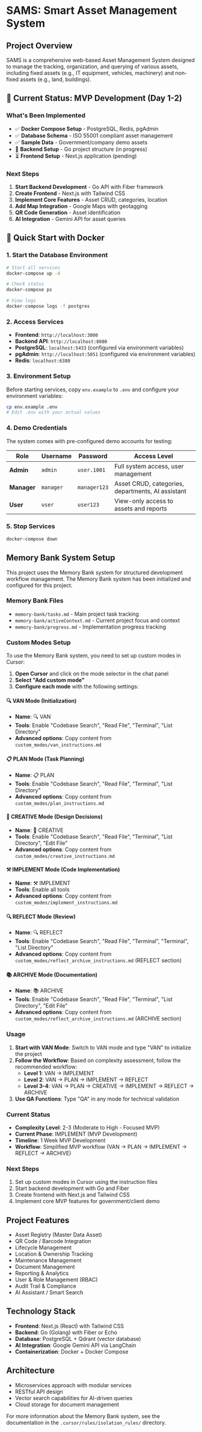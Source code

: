 # SAMS: Smart Asset Management System

## Project Overview
SAMS is a comprehensive web-based Asset Management System designed to manage the tracking, organization, and querying of various assets, including fixed assets (e.g., IT equipment, vehicles, machinery) and non-fixed assets (e.g., land, buildings).

## 🚀 **Current Status: MVP Development (Day 1-2)**

### **What's Been Implemented**
- ✅ **Docker Compose Setup** - PostgreSQL, Redis, pgAdmin
- ✅ **Database Schema** - ISO 55001 compliant asset management
- ✅ **Sample Data** - Government/company demo assets
- 🔄 **Backend Setup** - Go project structure (in progress)
- ⏳ **Frontend Setup** - Next.js application (pending)

### **Next Steps**
1. **Start Backend Development** - Go API with Fiber framework
2. **Create Frontend** - Next.js with Tailwind CSS
3. **Implement Core Features** - Asset CRUD, categories, location
4. **Add Map Integration** - Google Maps with geotagging
5. **QR Code Generation** - Asset identification
6. **AI Integration** - Gemini API for asset queries

## 🐳 **Quick Start with Docker**

### **1. Start the Database Environment**
```bash
# Start all services
docker-compose up -d

# Check status
docker-compose ps

# View logs
docker-compose logs -f postgres
```

### **2. Access Services**
- **Frontend**: `http://localhost:3000`
- **Backend API**: `http://localhost:8080`
- **PostgreSQL**: `localhost:5433` (configured via environment variables)
- **pgAdmin**: `http://localhost:5051` (configured via environment variables)
- **Redis**: `localhost:6380`

### **3. Environment Setup**
Before starting services, copy `env.example` to `.env` and configure your environment variables:
```bash
cp env.example .env
# Edit .env with your actual values
```

### **4. Demo Credentials**
The system comes with pre-configured demo accounts for testing:

| Role | Username | Password | Access Level |
|------|----------|----------|--------------|
| **Admin** | `admin` | `user.1001` | Full system access, user management |
| **Manager** | `manager` | `manager123` | Asset CRUD, categories, departments, AI assistant |
| **User** | `user` | `user123` | View-only access to assets and reports |

### **5. Stop Services**
```bash
docker-compose down
```

## Memory Bank System Setup

This project uses the Memory Bank system for structured development workflow management. The Memory Bank system has been initialized and configured for this project.

### Memory Bank Files
- `memory-bank/tasks.md` - Main project task tracking
- `memory-bank/activeContext.md` - Current project focus and context
- `memory-bank/progress.md` - Implementation progress tracking

### Custom Modes Setup

To use the Memory Bank system, you need to set up custom modes in Cursor:

1. **Open Cursor** and click on the mode selector in the chat panel
2. **Select "Add custom mode"**
3. **Configure each mode** with the following settings:

#### 🔍 VAN Mode (Initialization)
- **Name**: 🔍 VAN
- **Tools**: Enable "Codebase Search", "Read File", "Terminal", "List Directory"
- **Advanced options**: Copy content from `custom_modes/van_instructions.md`

#### 📋 PLAN Mode (Task Planning)
- **Name**: 📋 PLAN
- **Tools**: Enable "Codebase Search", "Read File", "Terminal", "List Directory"
- **Advanced options**: Copy content from `custom_modes/plan_instructions.md`

#### 🎨 CREATIVE Mode (Design Decisions)
- **Name**: 🎨 CREATIVE
- **Tools**: Enable "Codebase Search", "Read File", "Terminal", "List Directory", "Edit File"
- **Advanced options**: Copy content from `custom_modes/creative_instructions.md`

#### ⚒️ IMPLEMENT Mode (Code Implementation)
- **Name**: ⚒️ IMPLEMENT
- **Tools**: Enable all tools
- **Advanced options**: Copy content from `custom_modes/implement_instructions.md`

#### 🔍 REFLECT Mode (Review)
- **Name**: 🔍 REFLECT
- **Tools**: Enable "Codebase Search", "Read File", "Terminal", "Terminal", "List Directory"
- **Advanced options**: Copy content from `custom_modes/reflect_archive_instructions.md` (REFLECT section)

#### 📚 ARCHIVE Mode (Documentation)
- **Name**: 📚 ARCHIVE
- **Tools**: Enable "Codebase Search", "Read File", "Terminal", "List Directory", "Edit File"
- **Advanced options**: Copy content from `custom_modes/reflect_archive_instructions.md` (ARCHIVE section)

### Usage

1. **Start with VAN Mode**: Switch to VAN mode and type "VAN" to initialize the project
2. **Follow the Workflow**: Based on complexity assessment, follow the recommended workflow:
   - **Level 1**: VAN → IMPLEMENT
   - **Level 2**: VAN → PLAN → IMPLEMENT → REFLECT
   - **Level 3-4**: VAN → PLAN → CREATIVE → IMPLEMENT → REFLECT → ARCHIVE
3. **Use QA Functions**: Type "QA" in any mode for technical validation

### Current Status

- **Complexity Level**: 2-3 (Moderate to High - Focused MVP)
- **Current Phase**: IMPLEMENT (MVP Development)
- **Timeline**: 1 Week MVP Development
- **Workflow**: Simplified MVP workflow (VAN → PLAN → IMPLEMENT → REFLECT → ARCHIVE)

### Next Steps

1. Set up custom modes in Cursor using the instruction files
2. Start backend development with Go and Fiber
3. Create frontend with Next.js and Tailwind CSS
4. Implement core MVP features for government/client demo

## Project Features

- Asset Registry (Master Data Asset)
- QR Code / Barcode Integration
- Lifecycle Management
- Location & Ownership Tracking
- Maintenance Management
- Document Management
- Reporting & Analytics
- User & Role Management (RBAC)
- Audit Trail & Compliance
- AI Assistant / Smart Search

## Technology Stack

- **Frontend**: Next.js (React) with Tailwind CSS
- **Backend**: Go (Golang) with Fiber or Echo
- **Database**: PostgreSQL + Qdrant (vector database)
- **AI Integration**: Google Gemini API via LangChain
- **Containerization**: Docker + Docker Compose

## Architecture

- Microservices approach with modular services
- RESTful API design
- Vector search capabilities for AI-driven queries
- Cloud storage for document management

For more information about the Memory Bank system, see the documentation in the `.cursor/rules/isolation_rules/` directory.
